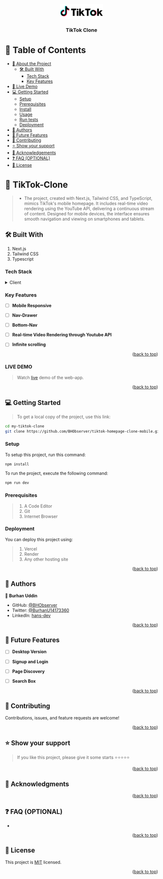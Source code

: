 <a name="readme-top"></a>

<div align="center">

 <!-- LOGO -->

  <img src="./styles/images/tiktok.svg" alt="logo" width="140"  height="auto" />
  <br/>

<!-- MAIN HEADING -->

  <h3><b>TikTok Clone</b></h3>

</div>

<!-- TABLE OF CONTENTS -->
# 📗 Table of Contents

- [📖 About the Project](#about-project)
  - [🛠 Built With](#built-with)
    - [Tech Stack](#tech-stack)
    - [Key Features](#key-features)
- [🚀 Live Demo](#live-demo)
- [💻 Getting Started](#getting-started)
  - [Setup](#setup)
  - [Prerequisites](#prerequisites)
  - [Install](#install)
  - [Usage](#usage)
  - [Run tests](#run-tests)
  - [Deployment](#deployment)
- [👥 Authors](#authors)
- [🔭 Future Features](#future-features)
- [🤝 Contributing](#contributing)
- [⭐️ Show your support](#support)
- [🙏 Acknowledgements](#acknowledgements)
- [❓ FAQ (OPTIONAL)](#faq)
- [📝 License](#license)

<!-- INTRO -->
# 📖 TikTok-Clone <a name="about-project"></a>

> - The project, created with Next.js, Tailwind CSS, and TypeScript, mimics TikTok's mobile homepage. It includes real-time video rendering using the YouTube API, delivering a continuous stream of content. Designed for mobile devices, the interface ensures smooth navigation and viewing on smartphones and tablets.

## 🛠 Built With <a name="built-with"></a>
1. Next.js
2. Tailwind CSS
3. Typescript

### Tech Stack <a name="tech-stack"></a>

<details>
  <summary>Client</summary>
  <ul>
    <li><a href="https://nextjs.org/">Next.js</a></li>
    <li><a href="https://tailwindcss.com/">Tailwind CSS</a></li>
    <li><a href="https://www.typescriptlang.org/">TypeScript</a></li>
  </ul>
</details>

<!-- Features -->

### Key Features <a name="key-features"></a>

- [ ] **Mobile Responsive**
- [ ] **Nav-Drawer**
- [ ] **Bottom-Nav**
- [ ] **Real-time Video Rendering through Youtube API**
- [ ] **Infinite scrolling**



<p align="right">(<a href="#readme-top">back to top</a>)</p>

<!-- LIVE DEMO -->

### LIVE DEMO

> Watch [live](https://tiktok-clone-mobile-one.vercel.app/) demo of the web-app.

<p align="right">(<a href="#readme-top">back to top</a>)</p>



<!-- GETTING STARTED -->

## 💻 Getting Started <a name="getting-started"></a>

> To get a local copy of the project, use this link:
> 
```sh
cd my-tiktok-clone
git clone https://github.com/BHObserver/tiktok-homepage-clone-mobile.git
```

<!-- SETUP -->
### Setup

To setup this project, run this command:

```sh
npm install
```

To run the project, execute the following command:

```sh
npm run dev
```

### Prerequisites

>1. A Code Editor
>2. Git
>3. Internet Browser

### Deployment

You can deploy this project using:
>1. Vercel
>2. Render
>3. Any other hosting site

<p align="right">(<a href="#readme-top">back to top</a>)</p>

<!-- AUTHORS -->
## 👥 Authors <a name="authors"></a>


👤 **Burhan Uddin**

- GitHub: [@BHObserver](https://github.com/BHObserver)
- Twitter: [@BurhanU14173360](https://twitter.com/BurhanU14173360)
- LinkedIn: [hans-dev](https://www.linkedin.com/in/hans-dev)


<p align="right">(<a href="#readme-top">back to top</a>)</p>

## 🔭 Future Features <a name="future-features"></a>

- [ ] **Desktop Version**
- [ ] **Signup and Login**
- [ ] **Page Discovery**
- [ ] **Search Box**


<p align="right">(<a href="#readme-top">back to top</a>)</p>

<!-- CONTRIBUTION -->
## 🤝 Contributing <a name="contributing"></a>

Contributions, issues, and feature requests are welcome!

<p align="right">(<a href="#readme-top">back to top</a>)</p>

<!--SUPPORT -->

## ⭐️ Show your support <a name="support"></a>

> If you like this project, please give it some starts ⭐️⭐️⭐️⭐️⭐️

<p align="right">(<a href="#readme-top">back to top</a>)</p>

<!-- ACKNOWLEDGEMENTS -->
## 🙏 Acknowledgments <a name="acknowledgements"></a>

> 

<p align="right">(<a href="#readme-top">back to top</a>)</p>

<!-- FAQS -->
## ❓ FAQ (OPTIONAL) <a name="faq"></a>

-
  


<p align="right">(<a href="#readme-top">back to top</a>)</p>

<!-- LICENSE -->

## 📝 License <a name="license"></a>

This project is [MIT](./LICENSE) licensed.

<p align="right">(<a href="#readme-top">back to top</a>)</p>
